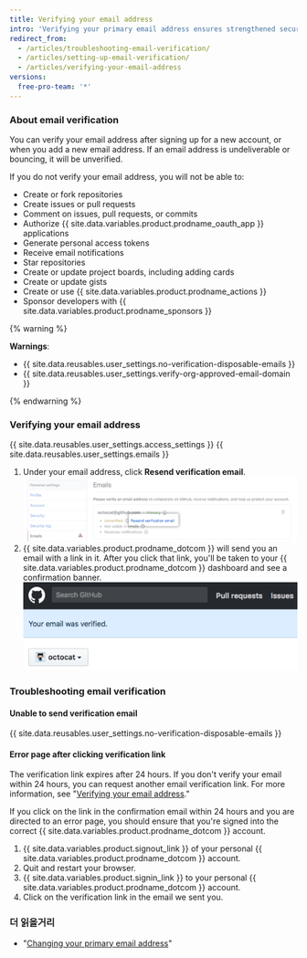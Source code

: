 ```yaml
---
title: Verifying your email address
intro: 'Verifying your primary email address ensures strengthened security, allows {{ site.data.variables.product.prodname_dotcom }} staff to better assist you if you forget your password, and gives you access to more features on {{ site.data.variables.product.prodname_dotcom }}.'
redirect_from:
  - /articles/troubleshooting-email-verification/
  - /articles/setting-up-email-verification/
  - /articles/verifying-your-email-address
versions:
  free-pro-team: '*'
---
```


### About email verification

You can verify your email address after signing up for a new account, or when you add a new email address. If an email address is undeliverable or bouncing, it will be unverified.

If you do not verify your email address, you will not be able to:
  - Create or fork repositories
  - Create issues or pull requests
  - Comment on issues, pull requests, or commits
  - Authorize {{ site.data.variables.product.prodname_oauth_app }} applications
  - Generate personal access tokens
  - Receive email notifications
  - Star repositories
  - Create or update project boards, including adding cards
  - Create or update gists
  - Create or use {{ site.data.variables.product.prodname_actions }}
  - Sponsor developers with {{ site.data.variables.product.prodname_sponsors }}

{% warning %}

**Warnings**:

- {{ site.data.reusables.user_settings.no-verification-disposable-emails }}
- {{ site.data.reusables.user_settings.verify-org-approved-email-domain }}

{% endwarning %}

### Verifying your email address

{{ site.data.reusables.user_settings.access_settings }}
{{ site.data.reusables.user_settings.emails }}
1. Under your email address, click **Resend verification email**. ![Resend verification email link](/assets/images/help/settings/email-verify-button.png)
4. {{ site.data.variables.product.prodname_dotcom }} will send you an email with a link in it. After you click that link, you'll be taken to your {{ site.data.variables.product.prodname_dotcom }} dashboard and see a confirmation banner. ![Banner confirming that your email was verified](/assets/images/help/settings/email-verification-confirmation-banner.png)

### Troubleshooting email verification

#### Unable to send verification email

{{ site.data.reusables.user_settings.no-verification-disposable-emails }}

#### Error page after clicking verification link

The verification link expires after 24 hours. If you don't verify your email within 24 hours, you can request another email verification link. For more information, see "[Verifying your email address](/articles/verifying-your-email-address)."

If you click on the link in the confirmation email within 24 hours and you are directed to an error page, you should ensure that you're signed into the correct {{ site.data.variables.product.prodname_dotcom }} account.

1. {{ site.data.variables.product.signout_link }} of your personal {{ site.data.variables.product.prodname_dotcom }} account.
2. Quit and restart your browser.
3. {{ site.data.variables.product.signin_link }} to your personal {{ site.data.variables.product.prodname_dotcom }} account.
4. Click on the verification link in the email we sent you.

### 더 읽을거리

- "[Changing your primary email address](/articles/changing-your-primary-email-address)"
